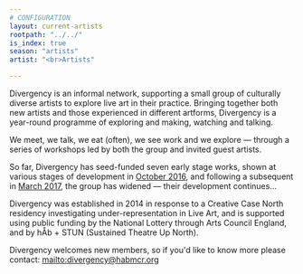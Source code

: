 ```yaml
---
# CONFIGURATION
layout: current-artists
rootpath: "../../"
is_index: true
season: "artists"
artist: "<br>Artists"

---
```

Divergency is an informal network, supporting a small group of culturally diverse artists to explore live art in their practice. Bringing together both new artists and those experienced in different artforms, Divergency is a year-round programme of exploring and making, watching and talking.          
             
We meet, we talk, we eat (often), we see work and we explore — through a series of workshops led by both the group and invited guest artists.                
            
So far, Divergency has seed-funded seven early stage works, shown at various stages of development in [October 2016](/archive/event/showcase2016), and following a subsequent in [March 2017](/archive/event/mixology2017), the group has widened — their development continues…          
          
Divergency was established in 2014 in response to a Creative Case North residency investigating under-representation in Live Art, and is supported using public funding by the National Lottery through Arts Council England, and by hÅb + STUN (Sustained Theatre Up North).        
           
Divergency welcomes new members, so if you'd like to know more please contact: <mailto:divergency@habmcr.org>
